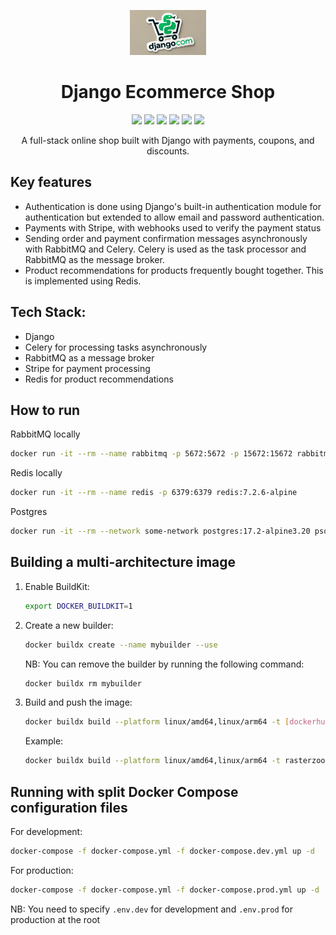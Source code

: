 <p align="center">
  <p align="center">
      <img src="log.webp" alt="Djangocom" height="72">
  </p>
  <h1 align="center">
    Django Ecommerce Shop
  </h1>
  <p align="center">
  <img src="https://img.shields.io/badge/Python-FFD43B?style=for-the-badge&logo=python&logoColor=blue">
  <img src="https://img.shields.io/badge/Django-092E20?style=for-the-badge&logo=django&logoColor=green">
  <img src="https://img.shields.io/badge/Docker-2CA5E0?style=for-the-badge&logo=docker&logoColor=white">
  <img src="https://img.shields.io/badge/rabbitmq-%23FF6600.svg?&style=for-the-badge&logo=rabbitmq&logoColor=white">
  <img src="https://img.shields.io/badge/redis-%23DD0031.svg?&style=for-the-badge&logo=redis&logoColor=white">
  <img src="https://img.shields.io/badge/Stripe-626CD9?style=for-the-badge&logo=Stripe&logoColor=white">
  </p>
</p>

<p align="center">A full-stack online shop built with Django with payments, coupons, and discounts.</p>

## Key features
- Authentication is done using Django's built-in authentication module for authentication but extended to allow email and password authentication.
- Payments with Stripe, with webhooks used to verify the payment status
- Sending order and payment confirmation messages asynchronously with RabbitMQ and Celery. Celery is used as the task processor and RabbitMQ as the message broker.
- Product recommendations for products frequently bought together. This is implemented using Redis.

## Tech Stack:
- Django
- Celery for processing tasks asynchronously
- RabbitMQ as a message broker
- Stripe for payment processing
- Redis for product recommendations

## How to run
RabbitMQ locally
```bash
docker run -it --rm --name rabbitmq -p 5672:5672 -p 15672:15672 rabbitmq:4.0.3-management-alpine
```
Redis locally
```bash
docker run -it --rm --name redis -p 6379:6379 redis:7.2.6-alpine
```

Postgres
```bash
docker run -it --rm --network some-network postgres:17.2-alpine3.20 psql -h some-postgres -U postgres
```

## Building a multi-architecture image
1. Enable BuildKit:
   ```bash
   export DOCKER_BUILDKIT=1
   ```
2. Create a new builder:
   ```bash
   docker buildx create --name mybuilder --use
   ```
   NB: You can remove the builder by running the following command:
   ```bash
   docker buildx rm mybuilder
   ```
3. Build and push the image:
   ```bash
   docker buildx build --platform linux/amd64,linux/arm64 -t [dockerhubusername]/[dockerhubimagename]:[tag] --push .
   ```
   Example:
   ```bash
   docker buildx build --platform linux/amd64,linux/arm64 -t rasterzoo/ecom:v0.0.3 --push .
   ```

## Running with split Docker Compose configuration files
For development:
```bash
docker-compose -f docker-compose.yml -f docker-compose.dev.yml up -d
```
For production:
```bash
docker-compose -f docker-compose.yml -f docker-compose.prod.yml up -d
```
NB: You need to specify `.env.dev` for development and `.env.prod` for production at the root